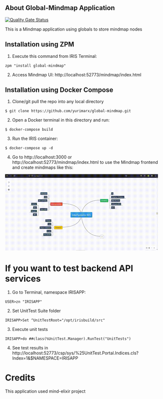 ## About Global-Mindmap Application
 [![Quality Gate Status](https://community.objectscriptquality.com/api/project_badges/measure?project=intersystems_iris_community%2Fglobal-mindmap&metric=alert_status)](https://community.objectscriptquality.com/dashboard?id=intersystems_iris_community%2Fglobal-mindmap)

This is a Mindmap application using globals to store mindmap nodes

## Installation using ZPM
1. Execute this command from IRIS Terminal:
```
zpm "install global-mindmap"
```
2. Access Mindmap UI: http://localhost:52773/mindmap/index.html

## Installation using Docker Compose
1. Clone/git pull the repo into any local directory

```
$ git clone https://github.com/yurimarx/global-mindmap.git
```

2. Open a Docker terminal in this directory and run:

```
$ docker-compose build
```

3. Run the IRIS container:

```
$ docker-compose up -d 
```

4. Go to http://localhost:3000 or http://localhost:52773/mindmap/index.html to use the Mindmap frontend and create mindmaps like this:

![Mindmap](https://github.com/yurimarx/global-mindmap/raw/main/mindmap.gif "Mindmap")

# If you want to test backend API services
1. Go to Terminal, namespace IRISAPP:
```
USER>zn "IRISAPP"
```
2. Set UnitTest Suite folder
```
IRISAPP>Set ^UnitTestRoot="/opt/irisbuild/src"
```
3. Execute unit tests
```
IRISAPP>do ##class(%UnitTest.Manager).RunTest("UnitTests")
```
4. See test results in http://localhost:52773/csp/sys/%25UnitTest.Portal.Indices.cls?Index=1&$NAMESPACE=IRISAPP

# Credits
This application used mind-elixir project
